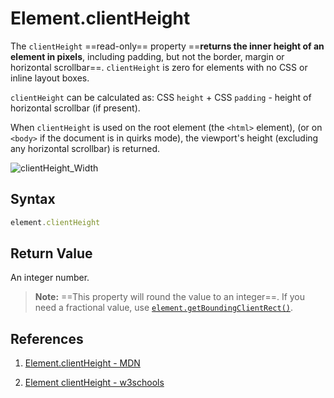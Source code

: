 # Element.clientHeight

The `clientHeight` ==read-only== property ==**returns the inner height of an element in pixels**, including padding, but not the border, margin or horizontal scrollbar==. `clientHeight` is zero for elements with no CSS or inline layout boxes.

`clientHeight` can be calculated as: CSS `height` + CSS `padding` - height of horizontal scrollbar (if present).

When `clientHeight` is used on the root element (the `<html>` element), (or on `<body>` if the document is in quirks mode), the viewport's height (excluding any horizontal scrollbar) is returned.

![clientHeight_Width](../../img/clientHeight_Width.png)

## Syntax

```js
element.clientHeight
```

## Return Value

An integer number.

> **Note:** ==This property will round the value to an integer==. If you need a fractional value, use [`element.getBoundingClientRect()`](https://developer.mozilla.org/en-US/docs/Web/API/Element/getBoundingClientRect).

## References

1. [Element.clientHeight - MDN](https://developer.mozilla.org/en-US/docs/Web/API/Element/clientHeight)

2. [Element clientHeight - w3schools](https://www.w3schools.com/jsref/prop_element_clientheight.asp)
